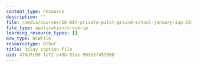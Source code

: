 ```yaml
---
content_type: resource
description: ''
file: /media/courses/16-687-private-pilot-ground-school-january-iap-2019/478d7c99fe72e48b53ae993b9f457560_OlQie93CwLY.srt
file_type: application/x-subrip
learning_resource_types: []
ocw_type: OCWFile
resourcetype: Other
title: 3play caption file
uid: 478d7c99-fe72-e48b-53ae-993b9f457560
---
```

